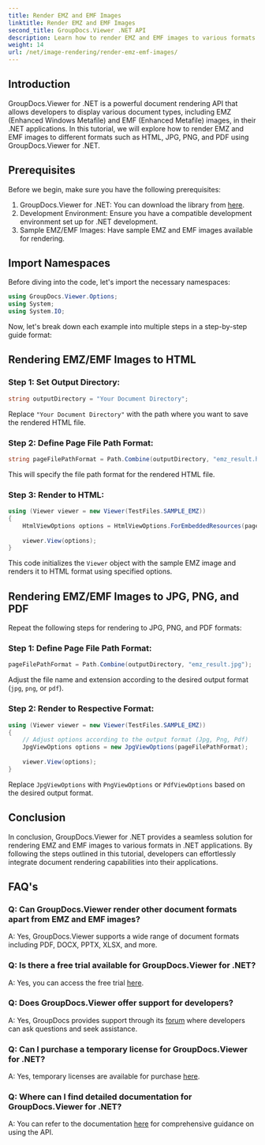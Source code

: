 ```yaml
---
title: Render EMZ and EMF Images
linktitle: Render EMZ and EMF Images
second_title: GroupDocs.Viewer .NET API
description: Learn how to render EMZ and EMF images to various formats using GroupDocs.Viewer for .NET. Easy-to-follow tutorial for developers.
weight: 14
url: /net/image-rendering/render-emz-emf-images/
---
```

## Introduction

GroupDocs.Viewer for .NET is a powerful document rendering API that allows developers to display various document types, including EMZ (Enhanced Windows Metafile) and EMF (Enhanced Metafile) images, in their .NET applications. In this tutorial, we will explore how to render EMZ and EMF images to different formats such as HTML, JPG, PNG, and PDF using GroupDocs.Viewer for .NET.

## Prerequisites

Before we begin, make sure you have the following prerequisites:

1. GroupDocs.Viewer for .NET: You can download the library from [here](https://releases.groupdocs.com/viewer/net/).
2. Development Environment: Ensure you have a compatible development environment set up for .NET development.
3. Sample EMZ/EMF Images: Have sample EMZ and EMF images available for rendering.

## Import Namespaces

Before diving into the code, let's import the necessary namespaces:

```csharp
using GroupDocs.Viewer.Options;
using System;
using System.IO;
```

Now, let's break down each example into multiple steps in a step-by-step guide format:

## Rendering EMZ/EMF Images to HTML

### Step 1: Set Output Directory:
```csharp
string outputDirectory = "Your Document Directory";
```
Replace `"Your Document Directory"` with the path where you want to save the rendered HTML file.

### Step 2: Define Page File Path Format:
```csharp
string pageFilePathFormat = Path.Combine(outputDirectory, "emz_result.html");
```
This will specify the file path format for the rendered HTML file.

### Step 3: Render to HTML:
```csharp
using (Viewer viewer = new Viewer(TestFiles.SAMPLE_EMZ))
{
    HtmlViewOptions options = HtmlViewOptions.ForEmbeddedResources(pageFilePathFormat);
    
    viewer.View(options);
}
```
This code initializes the `Viewer` object with the sample EMZ image and renders it to HTML format using specified options.

## Rendering EMZ/EMF Images to JPG, PNG, and PDF

Repeat the following steps for rendering to JPG, PNG, and PDF formats:

### Step 1: Define Page File Path Format:
```csharp
pageFilePathFormat = Path.Combine(outputDirectory, "emz_result.jpg");
```
Adjust the file name and extension according to the desired output format (`jpg`, `png`, or `pdf`).

### Step 2: Render to Respective Format:
```csharp
using (Viewer viewer = new Viewer(TestFiles.SAMPLE_EMZ))
{
    // Adjust options according to the output format (Jpg, Png, Pdf)
    JpgViewOptions options = new JpgViewOptions(pageFilePathFormat);
    
    viewer.View(options);
}
```
Replace `JpgViewOptions` with `PngViewOptions` or `PdfViewOptions` based on the desired output format.

## Conclusion

In conclusion, GroupDocs.Viewer for .NET provides a seamless solution for rendering EMZ and EMF images to various formats in .NET applications. By following the steps outlined in this tutorial, developers can effortlessly integrate document rendering capabilities into their applications.

## FAQ's

### Q: Can GroupDocs.Viewer render other document formats apart from EMZ and EMF images?
A: Yes, GroupDocs.Viewer supports a wide range of document formats including PDF, DOCX, PPTX, XLSX, and more.

### Q: Is there a free trial available for GroupDocs.Viewer for .NET?
A: Yes, you can access the free trial [here](https://releases.groupdocs.com/).

### Q: Does GroupDocs.Viewer offer support for developers?
A: Yes, GroupDocs provides support through its [forum](https://forum.groupdocs.com/c/viewer/9) where developers can ask questions and seek assistance.

### Q: Can I purchase a temporary license for GroupDocs.Viewer for .NET?
A: Yes, temporary licenses are available for purchase [here](https://purchase.groupdocs.com/temporary-license/).

### Q: Where can I find detailed documentation for GroupDocs.Viewer for .NET?
A: You can refer to the documentation [here](https://tutorials.groupdocs.com/viewer/net/) for comprehensive guidance on using the API.

